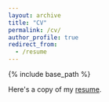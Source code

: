 ```yaml
---
layout: archive
title: "CV"
permalink: /cv/
author_profile: true
redirect_from:
  - /resume
---
```


{% include base_path %}

Here's a copy of my [resume](http://biona001.github.io/files/benjamin_chu_deedy.pdf).

